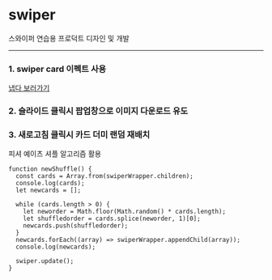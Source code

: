 # swiper
스와이퍼 연습용 프로덕트 디자인 및 개발


----
### 1. swiper card 이펙트 사용

[냅다 보러가기](https://1101x.github.io/swiper/)

### 2. 슬라이드 클릭시 팝업창으로 이미지 다운로드 유도
### 3. 새로고침 클릭시 카드 더미 랜덤 재배치
피셔 예이츠 셔플 알고리즘 활용
```
function newShuffle() {
  const cards = Array.from(swiperWrapper.children);
  console.log(cards);
  let newcards = [];

  while (cards.length > 0) {
    let neworder = Math.floor(Math.random() * cards.length);
    let shuffledorder = cards.splice(neworder, 1)[0];
    newcards.push(shuffledorder);
  }
  newcards.forEach((array) => swiperWrapper.appendChild(array));
  console.log(newcards);

  swiper.update();
}
```

